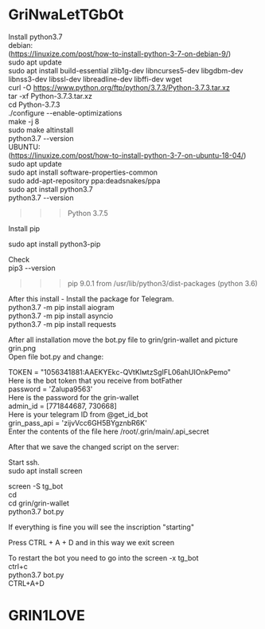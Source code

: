 # GriNwaLetTGbOt

Install python3.7  
debian:   
(https://linuxize.com/post/how-to-install-python-3-7-on-debian-9/)  
sudo apt update  
sudo apt install build-essential zlib1g-dev libncurses5-dev libgdbm-dev libnss3-dev libssl-dev libreadline-dev libffi-dev wget  
curl -O https://www.python.org/ftp/python/3.7.3/Python-3.7.3.tar.xz  
tar -xf Python-3.7.3.tar.xz  
cd Python-3.7.3  
./configure --enable-optimizations  
make -j 8  
sudo make altinstall  
python3.7 --version  
UBUNTU:  
(https://linuxize.com/post/how-to-install-python-3-7-on-ubuntu-18-04/)  
sudo apt update  
sudo apt install software-properties-common  
sudo add-apt-repository ppa:deadsnakes/ppa  
sudo apt install python3.7  
python3.7 --version  
>>> Python 3.7.5  
  
Install  pip  
  
sudo apt install python3-pip  
  
Check    
pip3 --version  
>>> pip 9.0.1 from /usr/lib/python3/dist-packages (python 3.6)  
    
After this install - Install the package for Telegram.  
python3.7 -m pip install aiogram  
python3.7 -m pip install asyncio  
python3.7 -m pip install requests  
  
  
After all installation move the bot.py file to grin/grin-wallet and picture grin.png   
Open file bot.py  and change:  
  
TOKEN = "1056341881:AAEKYEkс-QVtKIмtzSgIFL06ahUIOnkPemo"     
  Here is the bot token that you receive from botFather  
password = 'Zalupa9563'                                      
  Here is the password for the grin-wallet  
admin_id = [771844687, 730668]                               
  Here is your telegram ID from @get_id_bot  
grin_pass_api = 'zijvVcc6GH5BYgznbR6K'                       
  Enter the contents of the file here /root/.grin/main/.api_secret  
  
  
After that we save the changed script on the server:   
  
  
Start ssh.  
sudo apt install screen  
  
screen -S tg_bot  
cd  
cd grin/grin-wallet  
python3.7 bot.py  
  
  
If everything is fine you will see the inscription "starting"  
  
Press CTRL + A + D and in this way we exit screen  
  
To restart the bot you need to go into the screen -x tg_bot  
ctrl+c  
python3.7 bot.py   
CTRL+A+D  

# GRIN1LOVE   

